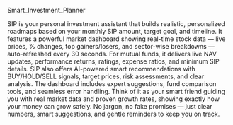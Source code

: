 Smart_Investment_Planner

SIP is your personal investment assistant that builds realistic, personalized roadmaps based on your monthly SIP amount, target goal, and timeline. It features a powerful market dashboard showing real-time stock data — live prices, % changes, top gainers/losers, and sector-wise breakdowns — auto-refreshed every 30 seconds. For mutual funds, it delivers live NAV updates, performance returns, ratings, expense ratios, and minimum SIP details. SIP also offers AI-powered smart recommendations with BUY/HOLD/SELL signals, target prices, risk assessments, and clear analysis. The dashboard includes expert suggestions, fund comparison tools, and seamless error handling. Think of it as your smart friend guiding you with real market data and proven growth rates, showing exactly how your money can grow safely. No jargon, no fake promises — just clear numbers, smart suggestions, and gentle reminders to keep you on track.